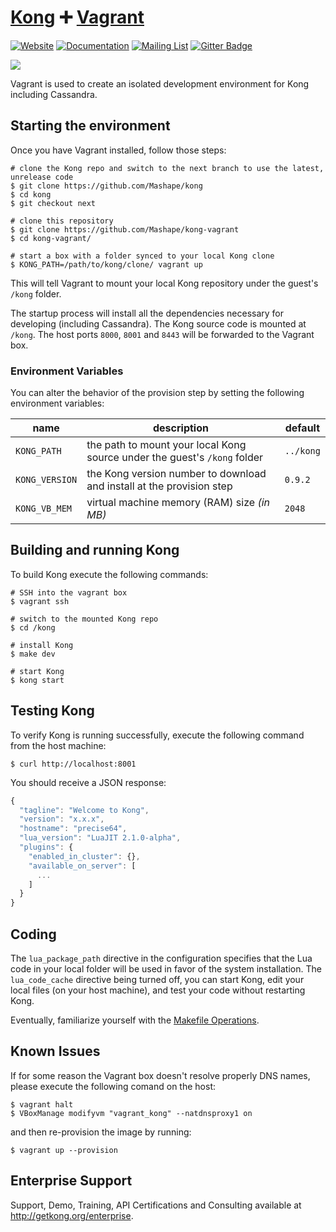 # [Kong][website-url] :heavy_plus_sign: [Vagrant](https://www.vagrantup.com/)

[![Website][website-badge]][website-url]
[![Documentation][documentation-badge]][documentation-url]
[![Mailing List][mailing-list-badge]][mailing-list-url]
[![Gitter Badge][gitter-badge]][gitter-url]

[![][kong-logo]][website-url]

Vagrant is used to create an isolated development environment for Kong including Cassandra.

## Starting the environment

Once you have Vagrant installed, follow those steps:

```shell
# clone the Kong repo and switch to the next branch to use the latest, unrelease code
$ git clone https://github.com/Mashape/kong
$ cd kong
$ git checkout next

# clone this repository
$ git clone https://github.com/Mashape/kong-vagrant
$ cd kong-vagrant/

# start a box with a folder synced to your local Kong clone
$ KONG_PATH=/path/to/kong/clone/ vagrant up
```

This will tell Vagrant to mount your local Kong repository under the guest's `/kong` folder.

The startup process will install all the dependencies necessary for developing (including Cassandra). The Kong source code is mounted at `/kong`. The host ports `8000`, `8001` and `8443` will be forwarded to the Vagrant box.

### Environment Variables

You can alter the behavior of the provision step by setting the following environment variables:

| name            | description                                                               | default   |
| --------------- | ------------------------------------------------------------------------- | --------- |
| `KONG_PATH`     | the path to mount your local Kong source under the guest's `/kong` folder | `../kong` |
| `KONG_VERSION`  | the Kong version number to download and install at the provision step     | `0.9.2`  |
| `KONG_VB_MEM`   | virtual machine memory (RAM) size *(in MB)*                               | `2048`    |


## Building and running Kong

To build Kong execute the following commands:

```shell
# SSH into the vagrant box
$ vagrant ssh

# switch to the mounted Kong repo
$ cd /kong

# install Kong
$ make dev

# start Kong
$ kong start
```

## Testing Kong

To verify Kong is running successfully, execute the following command from the host machine:

```shell
$ curl http://localhost:8001
```

You should receive a JSON response:

```javascript
{
  "tagline": "Welcome to Kong",
  "version": "x.x.x",
  "hostname": "precise64",
  "lua_version": "LuaJIT 2.1.0-alpha",
  "plugins": {
    "enabled_in_cluster": {},
    "available_on_server": [
      ...
    ]
  }
}
```

## Coding

The `lua_package_path` directive in the configuration specifies that the Lua code in your local folder will be used in favor of the system installation. The `lua_code_cache` directive being turned off, you can start Kong, edit your local files (on your host machine), and test your code without restarting Kong.

Eventually, familiarize yourself with the [Makefile Operations](https://github.com/Mashape/kong#makefile).

## Known Issues

If for some reason the Vagrant box doesn't resolve properly DNS names, please execute the following comand on the host:

```
$ vagrant halt
$ VBoxManage modifyvm "vagrant_kong" --natdnsproxy1 on
```

and then re-provision the image by running:

```
$ vagrant up --provision
```

## Enterprise Support

Support, Demo, Training, API Certifications and Consulting available at http://getkong.org/enterprise.

[kong-logo]: http://i.imgur.com/4jyQQAZ.png
[website-url]: https://getkong.org/
[website-badge]: https://img.shields.io/badge/GETKong.org-Learn%20More-43bf58.svg
[documentation-url]: https://getkong.org/docs/
[documentation-badge]: https://img.shields.io/badge/Documentation-Read%20Online-green.svg
[gitter-url]: https://gitter.im/Mashape/kong
[gitter-badge]: https://img.shields.io/badge/Gitter-Join%20Chat-blue.svg
[mailing-list-badge]: https://img.shields.io/badge/Email-Join%20Mailing%20List-blue.svg
[mailing-list-url]: https://groups.google.com/forum/#!forum/konglayer
